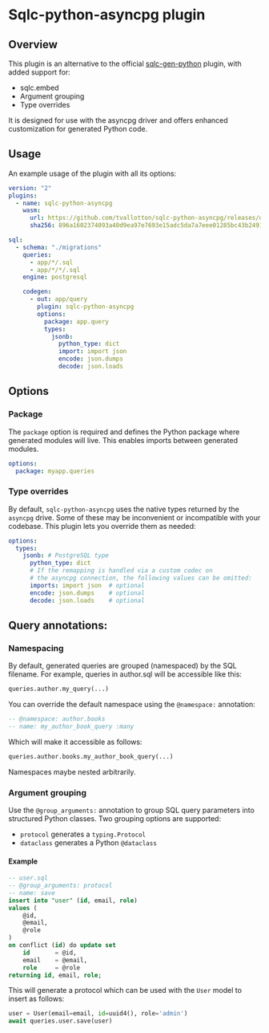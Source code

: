 # Sqlc-python-asyncpg plugin

## Overview
This plugin is an alternative to the official [sqlc-gen-python](https://github.com/sqlc-dev/sqlc-gen-python) plugin, with added support for:
* sqlc.embed
* Argument grouping
* Type overrides

It is designed for use with the asyncpg driver and offers enhanced customization for generated Python code.

## Usage
An example usage of the plugin with all its options:
```yaml
version: "2"
plugins:
  - name: sqlc-python-asyncpg
    wasm:
      url: https://github.com/tvallotton/sqlc-python-asyncpg/releases/download/v0.1.1/sqlc-python-asyncpg.wasm
      sha256: 896a1602374093a40d9ea97e7693e15adc5da7a7eee01285bc43b249198ffa74

sql:
  - schema: "./migrations"
    queries:
      - app/*/.sql
      - app/*/*/.sql
    engine: postgresql

    codegen:
      - out: app/query
        plugin: sqlc-python-asyncpg
        options:
          package: app.query
          types:
            jsonb:
              python_type: dict
              import: import json
              encode: json.dumps
              decode: json.loads
```

## Options

### Package
The `package` option is required and defines the Python package where generated modules will live. This enables imports between generated modules.
```yaml
options:
  package: myapp.queries
```

### Type overrides

By default, `sqlc-python-asyncpg` uses the native types returned by the `asyncpg` drive. Some of these may be inconvenient or incompatible with your codebase. This plugin lets you override them as needed:

```yaml
options:
  types:
    jsonb: # PostgreSQL type
      python_type: dict
      # If the remapping is handled via a custom codec on
      # the asyncpg connection, the following values can be omitted:
      imports: import json  # optional
      encode: json.dumps    # optional
      decode: json.loads    # optional
```

## Query annotations:
### Namespacing

By default, generated queries are grouped (namespaced) by the SQL filename. For example, queries in author.sql will be accessible like this:
```py
queries.author.my_query(...)
```

You can override the default namespace using the `@namespace:` annotation:

```sql
-- @namespace: author.books
-- name: my_author_book_query :many
```
Which will make it accessible as follows:
```py
queries.author.books.my_author_book_query(...)
```
Namespaces maybe nested arbitrarily.

### Argument grouping
Use the `@group_arguments:` annotation to group SQL query parameters into structured Python classes. Two grouping options are supported:
* `protocol` generates a `typing.Protocol`
* `dataclass` generates a Python `@dataclass`

#### Example
```sql
-- user.sql
-- @group_arguments: protocol
-- name: save
insert into "user" (id, email, role)
values (
    @id,
    @email,
    @role
)
on conflict (id) do update set
    id       = @id,
    email    = @email,
    role     = @role
returning id, email, role;
```

This will generate a protocol which can be used with the `User` model to insert as follows:
```py
user = User(email=email, id=uuid4(), role='admin')
await queries.user.save(user)
```
